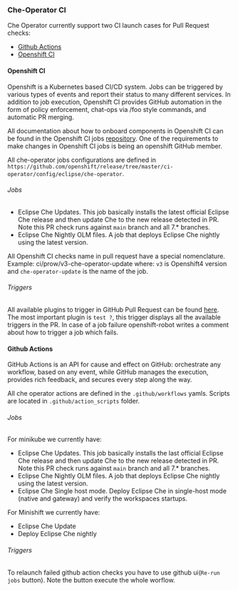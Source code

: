 ### Che-Operator CI
Che Operator currently support two CI launch cases for Pull Request checks:
  - [Github Actions](https://github.com/eclipse/che-operator/actions)
  - [Openshift CI](https://prow.ci.openshift.org/?job=*che*operator*)

#### Openshift CI

Openshift is a Kubernetes based CI/CD system. Jobs can be triggered by various types of events and report their status to many different services. In addition to job execution, Openshift CI provides GitHub automation in the form of policy enforcement, chat-ops via /foo style commands, and automatic PR merging.

All documentation about how to onboard components in Openshift CI can be found in the Openshift CI jobs [repository](https://github.com/openshift/release). One of the requirements to make changes in Openshift CI jobs is being an openshift GitHub member.

All che-operator jobs configurations are defined in `https://github.com/openshift/release/tree/master/ci-operator/config/eclipse/che-operator`.

###### Jobs
- Eclipse Che Updates. This job basically installs the latest official Eclipse Che release and then update Che to the new release detected in PR. Note this PR check runs against `main` branch and all 7.* branches.
- Eclipse Che Nightly OLM files. A job that deploys Eclipse Che nightly using the latest version.

All Openshift CI checks name in pull request have a special nomenclature. Example: ci/prow/v3-che-operator-update where: `v3` is Openshift4 version and `che-operator-update` is the name of the job.

###### Triggers
All available plugins to trigger in GitHub Pull Request can be found [here](https://github.com/openshift/release/blob/master/core-services/prow/02_config/_plugins.yaml#L3607). The most important plugin is `test ?`, this trigger displays all the available triggers in the PR. 
In case of a job failure openshift-robot writes a comment about how to trigger a job which fails.

#### Github Actions

GitHub Actions is an API for cause and effect on GitHub: orchestrate any workflow, based on any event, while GitHub manages the execution, provides rich feedback, and secures every step along the way.

All che operator actions are defined in the `.github/workflows` yamls. Scripts are located in `.github/action_scripts` folder. 

###### Jobs
For minikube we currently have:
- Eclipse Che Updates. This job basically installs the last official Eclipse Che release and then update Che to the new release detected in PR. Note this PR check runs against `main` branch and all 7.* branches.
- Eclipse Che Nightly OLM files. A job that deploys Eclipse Che nightly using the latest version.
- Eclipse Che Single host mode. Deploy Eclipse Che in single-host mode (native and gateway) and verify the workspaces startups.

For Minishift we currently have:
- Eclipse Che Update
- Deploy Eclipse Che nightly

###### Triggers
To relaunch failed github action checks you have to use github ui(`Re-run jobs` button). Note the button execute the whole worflow.
